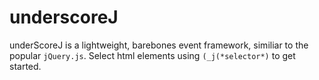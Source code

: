 # underscoreJ

underScoreJ is a lightweight, barebones event framework, similiar to the popular `jQuery.js`.  Select html elements using `(_j(*selector*)` to get started.
